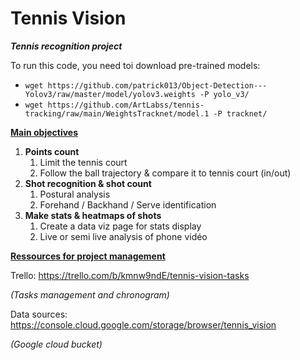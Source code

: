 # Tennis Vision

***Tennis recognition project***

To run this code, you need toi download pre-trained models:
  - `wget https://github.com/patrick013/Object-Detection---Yolov3/raw/master/model/yolov3.weights -P yolo_v3/`
  - `wget https://github.com/ArtLabss/tennis-tracking/raw/main/WeightsTracknet/model.1 -P tracknet/`

<u>**Main objectives**</u>

1. **Points count**
   1. Limit the tennis court
   2. Follow the ball trajectory & compare it to tennis court (in/out)
2. **Shot recognition & shot count**
   1. Postural analysis
   2. Forehand / Backhand / Serve identification
3. **Make stats & heatmaps of shots**
   1. Create a data viz page for stats display
   2. Live or semi live analysis of phone vidéo 



**<u>Ressources for project management</u>**

Trello: https://trello.com/b/kmnw9ndE/tennis-vision-tasks

*(Tasks management and chronogram)*

Data sources: https://console.cloud.google.com/storage/browser/tennis_vision

*(Google cloud bucket)*

